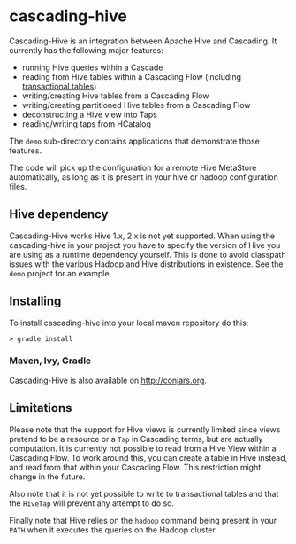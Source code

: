 # cascading-hive

Cascading-Hive is an integration between Apache Hive and Cascading. It currently
has the following major features:

- running Hive queries within a Cascade
- reading from Hive tables within a Cascading Flow (including [transactional tables](https://cwiki.apache.org/confluence/display/Hive/Hive+Transactions))
- writing/creating Hive tables from a Cascading Flow
- writing/creating partitioned Hive tables from a Cascading Flow
- deconstructing a Hive view into Taps
- reading/writing taps from HCatalog

The `demo` sub-directory contains applications that demonstrate those
features.

The code will pick up the configuration for a remote Hive MetaStore
automatically, as long as it is present in your hive or hadoop configuration
files.

## Hive dependency

Cascading-Hive works Hive 1.x, 2.x is not yet supported. When using the
cascading-hive in your project you have to specify the version of Hive you are
using as a runtime dependency yourself. This is done to avoid classpath issues
with the various Hadoop and Hive distributions in existence. See the `demo`
project for an example.

## Installing

To install cascading-hive into your local maven repository do this:

    > gradle install

### Maven, Ivy, Gradle

Cascading-Hive is also available on http://conjars.org.

## Limitations

Please note that the support for Hive views is currently limited since views
pretend to be a resource or a `Tap` in Cascading terms, but are actually
computation. It is currently not possible to read from a Hive View within a
Cascading Flow. To work around this, you can create a table in Hive instead, and
read from that within your Cascading Flow. This restriction might change in the
future.

Also note that it is not yet possible to write to transactional tables and that
the `HiveTap` will prevent any attempt to do so.

Finally note that Hive relies on the `hadoop` command being present in your
`PATH` when it executes the queries on the Hadoop cluster.

